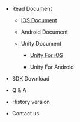 * Read Document

  * [iOS Document](en/YumiMediationSDK_iOS_en.md)

  * Android Document

  * Unity Document

    * [Unity For iOS](en/YumiMediationSDK_iOS_Unity_en.md)

    * Unity For Android

* SDK Download

* Q & A

* History version

* Contact us